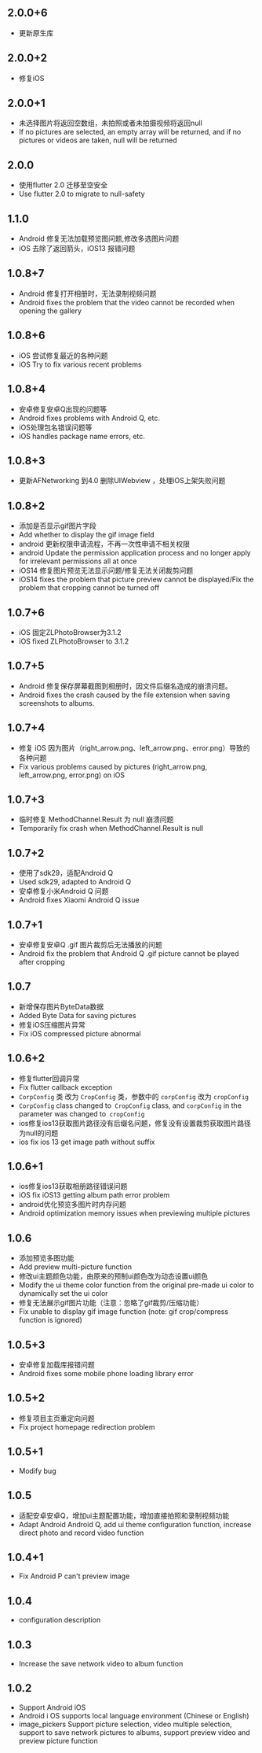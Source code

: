 ## 2.0.0+6
* 更新原生库
## 2.0.0+2
* 修复iOS
## 2.0.0+1
* 未选择图片将返回空数组，未拍照或者未拍摄视频将返回null
* If no pictures are selected, an empty array will be returned, and if no pictures or videos are taken, null will be returned
## 2.0.0
* 使用flutter 2.0 迁移至空安全
* Use flutter 2.0 to migrate to null-safety
## 1.1.0
* Android 修复无法加载预览图问题,修改多选图片问题
* iOS 去除了返回箭头，iOS13 报错问题
## 1.0.8+7
* Android 修复打开相册时，无法录制视频问题
* Android fixes the problem that the video cannot be recorded when opening the gallery
## 1.0.8+6
* iOS 尝试修复最近的各种问题
* iOS Try to fix various recent problems
## 1.0.8+4
* 安卓修复安卓Q出现的问题等
* Android fixes problems with Android Q, etc.
* iOS处理包名错误问题等
* iOS handles package name errors, etc.
## 1.0.8+3
* 更新AFNetworking 到4.0 删除UIWebview ，处理iOS上架失败问题
## 1.0.8+2
* 添加是否显示gif图片字段
* Add whether to display the gif image field
* android 更新权限申请流程，不再一次性申请不相关权限
* android Update the permission application process and no longer apply for irrelevant permissions all at once
* iOS14 修复图片预览无法显示问题/修复无法关闭裁剪问题
* iOS14 fixes the problem that picture preview cannot be displayed/Fix the problem that cropping cannot be turned off

## 1.0.7+6
* iOS 固定ZLPhotoBrowser为3.1.2 
* iOS fixed ZLPhotoBrowser to 3.1.2
## 1.0.7+5
* Android 修复保存屏幕截图到相册时，因文件后缀名造成的崩溃问题。
* Android fixes the crash caused by the file extension when saving screenshots to albums.
## 1.0.7+4
* 修复 iOS 因为图片（right_arrow.png、left_arrow.png、error.png）导致的各种问题
* Fix various problems caused by pictures (right_arrow.png, left_arrow.png, error.png) on ​​iOS
## 1.0.7+3
* 临时修复 MethodChannel.Result 为 null 崩溃问题
* Temporarily fix crash when MethodChannel.Result is null
## 1.0.7+2
* 使用了sdk29，适配Android Q
* Used sdk29, adapted to Android Q
* 安卓修复小米Android Q 问题
* Android fixes Xiaomi Android Q issue
## 1.0.7+1
* 安卓修复安卓Q .gif 图片裁剪后无法播放的问题
* Android fix the problem that Android Q .gif picture cannot be played after cropping
## 1.0.7
* 新增保存图片ByteData数据
* Added Byte Data for saving pictures
* 修复iOS压缩图片异常
* Fix iOS compressed picture abnormal

## 1.0.6+2
* 修复flutter回调异常
* Fix flutter callback exception
* `CorpConfig` 类 改为 `CropConfig` 类，参数中的 `corpConfig` 改为 `cropConfig`
* `CorpConfig` class changed to` CropConfig` class, and `corpConfig` in the parameter was changed to` cropConfig`
* ios修复ios13获取图片路径没有后缀名问题，修复没有设置裁剪获取图片路径为null的问题
* ios fix ios 13 get image path without suffix

## 1.0.6+1
* ios修复ios13获取相册路径错误问题
* iOS fix iOS13 getting album path error problem
* android优化预览多图片时内存问题
* Android optimization memory issues when previewing multiple pictures
## 1.0.6
* 添加预览多图功能
* Add preview multi-picture function
* 修改ui主题颜色功能，由原来的预制ui颜色改为动态设置ui颜色
* Modify the ui theme color function from the original pre-made ui color to dynamically set the ui color
* 修复无法展示gif图片功能（注意：忽略了gif裁剪/压缩功能）
* Fix unable to display gif image function (note: gif crop/compress function is ignored)
## 1.0.5+3
* 安卓修复加载库报错问题
* Android fixes some mobile phone loading library error
## 1.0.5+2
* 修复项目主页重定向问题
* Fix project homepage redirection problem
## 1.0.5+1
* Modify bug
## 1.0.5
* 适配安卓安卓Q，增加ui主题配置功能，增加直接拍照和录制视频功能
* Adapt Android Android Q, add ui theme configuration function, increase direct photo and record video function
## 1.0.4+1
* Fix Android P can't preview image
## 1.0.4
* configuration description
## 1.0.3
* Increase the save network video to album function
## 1.0.2
* Support Android iOS
* Android i OS supports local language environment (Chinese or English)
* image_pickers Support picture selection, video multiple selection, support to save network pictures to albums, support preview video and preview picture function
